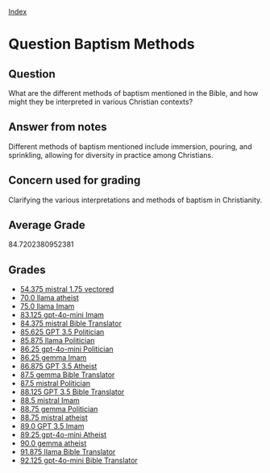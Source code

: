 
[Index](../../index.md)
# Question Baptism Methods
## Question
What are the different methods of baptism mentioned in the Bible, and how might they be interpreted in various Christian contexts?

## Answer from notes
Different methods of baptism mentioned include immersion, pouring, and sprinkling, allowing for diversity in practice among Christians.

## Concern used for grading
Clarifying the various interpretations and methods of baptism in Christianity.

## Average Grade
84.7202380952381

## Grades
 * [54.375 mistral 1.75 vectored](../answers/mistral_1.75_vectored/Baptism_Methods.md)
 * [70.0 llama atheist](../answers/llama_atheist/Baptism_Methods.md)
 * [75.0 llama Imam](../answers/llama_Imam/Baptism_Methods.md)
 * [83.125 gpt-4o-mini Imam](../answers/gpt-4o-mini_Imam/Baptism_Methods.md)
 * [84.375 mistral Bible Translator](../answers/mistral_Bible_Translator/Baptism_Methods.md)
 * [85.625 GPT 3.5 Politician](../answers/GPT_3.5_Politician/Baptism_Methods.md)
 * [85.875 llama Politician](../answers/llama_Politician/Baptism_Methods.md)
 * [86.25 gpt-4o-mini Politician](../answers/gpt-4o-mini_Politician/Baptism_Methods.md)
 * [86.25 gemma Imam](../answers/gemma_Imam/Baptism_Methods.md)
 * [86.875 GPT 3.5 Atheist](../answers/GPT_3.5_Atheist/Baptism_Methods.md)
 * [87.5 gemma Bible Translator](../answers/gemma_Bible_Translator/Baptism_Methods.md)
 * [87.5 mistral Politician](../answers/mistral_Politician/Baptism_Methods.md)
 * [88.125 GPT 3.5 Bible Translator](../answers/GPT_3.5_Bible_Translator/Baptism_Methods.md)
 * [88.5 mistral Imam](../answers/mistral_Imam/Baptism_Methods.md)
 * [88.75 gemma Politician](../answers/gemma_Politician/Baptism_Methods.md)
 * [88.75 mistral atheist](../answers/mistral_atheist/Baptism_Methods.md)
 * [89.0 GPT 3.5 Imam](../answers/GPT_3.5_Imam/Baptism_Methods.md)
 * [89.25 gpt-4o-mini Atheist](../answers/gpt-4o-mini_Atheist/Baptism_Methods.md)
 * [90.0 gemma atheist](../answers/gemma_atheist/Baptism_Methods.md)
 * [91.875 llama Bible Translator](../answers/llama_Bible_Translator/Baptism_Methods.md)
 * [92.125 gpt-4o-mini Bible Translator](../answers/gpt-4o-mini_Bible_Translator/Baptism_Methods.md)
